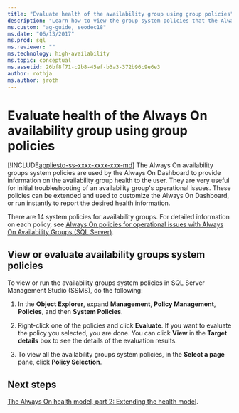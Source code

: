 ```yaml
---
title: "Evaluate health of the availability group using group policies"
description: "Learn how to view the group system policies that the Always On dashboard uses to provide information about the availability group health."
ms.custom: "ag-guide, seodec18"
ms.date: "06/13/2017"
ms.prod: sql
ms.reviewer: ""
ms.technology: high-availability
ms.topic: conceptual
ms.assetid: 26bf8f71-c2b8-45ef-b3a3-372b96c9e6e3
author: rothja
ms.author: jroth
---
```

# Evaluate health of the Always On availability group using group policies
[!INCLUDE[appliesto-ss-xxxx-xxxx-xxx-md](../../../includes/appliesto-ss-xxxx-xxxx-xxx-md.md)]
  The Always On availability groups system policies are used by the Always On Dashboard to provide information on the availability group health to the user. They are very useful for initial troubleshooting of an availability group's operational issues. These policies can be extended and used to customize the Always On Dashboard, or run instantly to report the desired health information.  
  
 There are 14 system policies for availability groups. For detailed information on each policy, see [Always On policies for operational issues with Always On Availability Groups (SQL Server)](always-on-policies-for-operational-issues-always-on-availability.md).  
  
## View or evaluate availability groups system policies  
 To view or run the availability groups system policies in SQL Server Management Studio (SSMS), do the following:  
  
1.  In the **Object Explorer**, expand **Management**, **Policy Management**, **Policies**, and then **System Policies**.  
  
2.  Right-click one of the policies and click **Evaluate**. If you want to evaluate the policy you selected, you are done. You can click **View** in the **Target details** box to see the details of the evaluation results.  
  
3.  To view all the availability groups system policies, in the **Select a page** pane, click **Policy Selection**.  
  
## Next steps  
 [The Always On health model, part 2: Extending the health model](https://blogs.msdn.com/b/sqlalwayson/archive/2012/02/13/extending-the-alwayson-health-model.aspx).   
  
  
